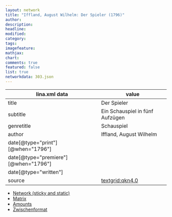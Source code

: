 ```yaml
---
layout: network
title: "Iffland, August Wilhelm: Der Spieler (1796)"
author:
description:
headline:
modified:
category:
tags:
imagefeature: 
mathjax: 
chart: 
comments: true
featured: false
list: true
networkdata: 303.json
---
```

lina.xml data  | value
------------- | -------------
title|Der Spieler
subtitle|Ein Schauspiel in fünf Aufzügen
genretitle|Schauspiel
author|Iffland, August Wilhelm
date[@type="print"][@when="1796"]|
date[@type="premiere"][@when="1796"]|
date[@type="written"]|
source|[textgrid:qkn4.0](https://textgridlab.org/1.0/tgcrud-public/rest/textgrid:qkn4.0/data)



* [Network (sticky and static)](/linas/network303)
* [Matrix](/linas/matrix303)
* [Amounts](/linas/amount303)
* [Zwischenformat](/linas/lina303 )
